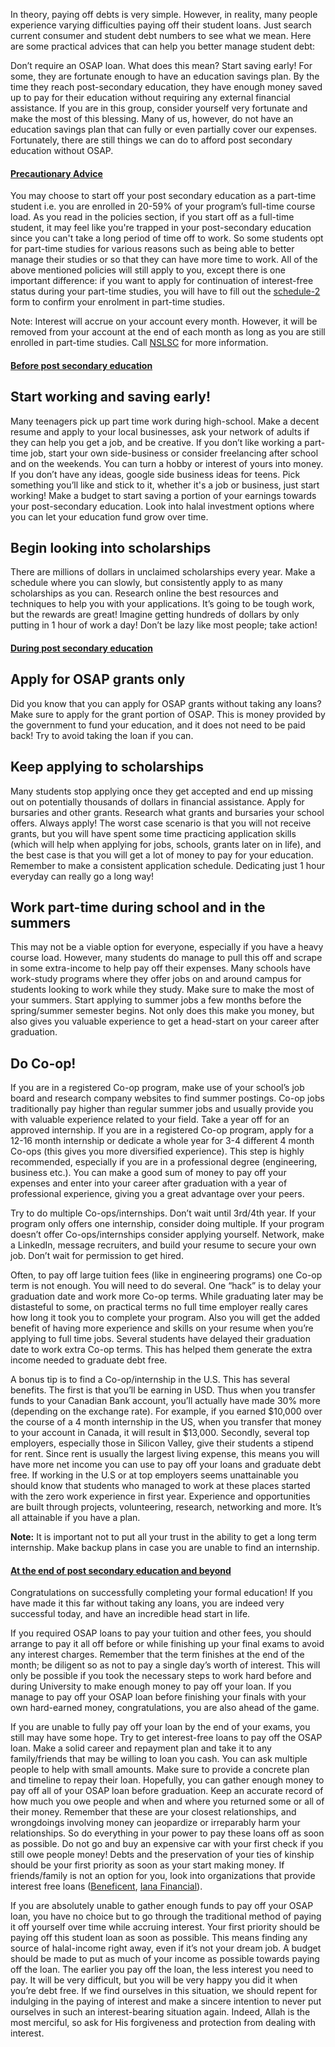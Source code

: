 In theory, paying off debts is very simple. However, in reality, many people experience varying difficulties paying off their student loans. Just search current consumer and student debt numbers to see what we mean. Here are some practical advices that can help you better manage student debt:

Don’t require an OSAP loan. What does this mean? Start saving early! For some, they are fortunate enough to have an education savings plan. By the time they reach post-secondary education, they have enough money saved up to pay for their education without requiring any external financial assistance. If you are in this group, consider yourself very fortunate and make the most of this blessing. Many of us, however, do not have an education savings plan that can fully or even partially cover our expenses. Fortunately, there are still things we can do to afford post secondary education without OSAP.

#### <u>Precautionary Advice</u>

You may choose to start off your post secondary education as a part-time student i.e. you are enrolled in 20-59% of your program’s full-time course load. As you read in the policies section, if you start off as a full-time student, it may feel like you're trapped in your post-secondary education since you can't take a long period of time off to work. So some students opt for part-time studies for various reasons such as being able to better manage their studies or so that they can have more time to work. All of the above mentioned policies will still apply to you, except there is one important difference: if you want to apply for continuation of interest-free status during your part-time studies, you will have to fill out the [schedule-2](https://www.canada.ca/en/services/benefits/education/student-aid/grants-loans/information/forms.html) form to confirm your enrolment in part-time studies.

Note: Interest will accrue on your account every month. However, it will be removed from your account at the end of each month as long as you are still enrolled in part-time studies. Call [NSLSC](https://protege-secure-2.csnpe-nslsc.canada.ca/eng/ContactUs.aspx) for more information.

#### <u>Before post secondary education</u>

## Start working and saving early!

Many teenagers pick up part time work during high-school. Make a decent resume and apply to your local businesses, ask your network of adults if they can help you get a job, and be creative. If you don’t like working a part-time job, start your own side-business or consider freelancing after school and on the weekends. You can turn a hobby or interest of yours into money. If you don’t have any ideas, google side business ideas for teens. Pick something you’ll like and stick to it, whether it's a job or business, just start working! Make a budget to start saving a portion of your earnings towards your post-secondary education. Look into halal investment options where you can let your education fund grow over time.

## Begin looking into scholarships

There are millions of dollars in unclaimed scholarships every year. Make a schedule where you can slowly, but consistently apply to as many scholarships as you can. Research online the best resources and techniques to help you with your applications. It’s going to be tough work, but the rewards are great! Imagine getting hundreds of dollars by only putting in 1 hour of work a day! Don’t be lazy like most people; take action!

#### <u>During post secondary education</u>

## Apply for OSAP grants only

Did you know that you can apply for OSAP grants without taking any loans? Make sure to apply for the grant portion of OSAP. This is money provided by the government to fund your education, and it does not need to be paid back! Try to avoid taking the loan if you can.

## Keep applying to scholarships

Many students stop applying once they get accepted and end up missing out on potentially thousands of dollars in financial assistance. Apply for bursaries and other grants. Research what grants and bursaries your school offers. Always apply! The worst case scenario is that you will not receive grants, but you will have spent some time practicing application skills (which will help when applying for jobs, schools, grants later on in life), and the best case is that you will get a lot of money to pay for your education. Remember to make a consistent application schedule. Dedicating just 1 hour everyday can really go a long way!

## Work part-time during school and in the summers

This may not be a viable option for everyone, especially if you have a heavy course load. However, many students do manage to pull this off and scrape in some extra-income to help pay off their expenses. Many schools have work-study programs where they offer jobs on and around campus for students looking to work while they study. Make sure to make the most of your summers. Start applying to summer jobs a few months before the spring/summer semester begins. Not only does this make you money, but also gives you valuable experience to get a head-start on your career after graduation.

## Do Co-op!

If you are in a registered Co-op program, make use of your school’s job board and research company websites to find summer postings. Co-op jobs traditionally pay higher than regular summer jobs and usually provide you with valuable experience related to your field. Take a year off for an approved internship. If you are in a registered Co-op program, apply for a 12-16 month internship or dedicate a whole year for 3-4 different 4 month Co-ops (this gives you more diversified experience). This step is highly recommended, especially if you are in a professional degree (engineering, business etc.). You can make a good sum of money to pay off your expenses and enter into your career after graduation with a year of professional experience, giving you a great advantage over your peers.

Try to do multiple Co-ops/internships. Don’t wait until 3rd/4th year. If your program only offers one internship, consider doing multiple. If your program doesn’t offer Co-ops/internships consider applying yourself. Network, make a LinkedIn, message recruiters, and build your resume to secure your own job. Don’t wait for permission to get hired. 

Often, to pay off large tuition fees (like in engineering programs) one Co-op term is not enough. You will need to do several. One “hack” is to delay your graduation date and work more Co-op terms. While graduating later may be distasteful to some, on practical terms no full time employer really cares how long it took you to complete your program. Also you will get the added benefit of having more experience and skills on your resume when you’re applying to full time jobs. Several students have delayed their graduation date to work extra Co-op terms. This has helped them generate the extra income needed to graduate debt free.

A bonus tip is to find a Co-op/internship in the U.S. This has several benefits. The first is that you’ll be earning in USD. Thus when you transfer funds to your Canadian Bank account, you’ll actually have made 30% more (depending on the exchange rate). For example, if you earned $10,000 over the course of a 4 month internship in the US, when you transfer that money to your account in Canada, it will result in $13,000. Secondly, several top employers, especially those in Silicon Valley, give their students a stipend for rent. Since rent is usually the largest living expense, this means you will have more net income you can use to pay off your loans and graduate debt free. If working in the U.S or at top employers seems unattainable you should know that students who managed to work at these places started with the zero work experience in first year. Experience and opportunities are built through projects, volunteering, research, networking and more. It’s all attainable if you have a plan.

**Note:** It is important not to put all your trust in the ability to get a long term internship. Make backup plans in case you are unable to find an internship.

#### <u>At the end of post secondary education and beyond</u>

Congratulations on successfully completing your formal education! If you have made it this far without taking any loans, you are indeed very successful today, and have an incredible head start in life.

If you required OSAP loans to pay your tuition and other fees, you should arrange to pay it all off before or while finishing up your final exams to avoid any interest charges. Remember that the term finishes at the end of the month; be diligent so as not to pay a single day’s worth of interest. This will only be possible if you took the necessary steps to work hard before and during University to make enough money to pay off your loan. If you manage to pay off your OSAP loan before finishing your finals with your own hard-earned money, congratulations, you are also ahead of the game.

If you are unable to fully pay off your loan by the end of your exams, you still may have some hope. Try to get interest-free loans to pay off the OSAP loan. Make a solid career and repayment plan and take it to any family/friends that may be willing to loan you cash. You can ask multiple people to help with small amounts. Make sure to provide a concrete plan and timeline to repay their loan. Hopefully, you can gather enough money to pay off all of your OSAP loan before graduation. Keep an accurate record of how much you owe people and when and where you returned some or all of their money. Remember that these are your closest relationships, and wrongdoings involving money can jeopardize or irreparably harm your relationships. So do everything in your power to pay these loans off as soon as possible. Do not go and buy an expensive car with your first check if you still owe people money! Debts and the preservation of your ties of kinship should be your first priority as soon as your start making money. If friends/family is not an option for you, look into organizations that provide interest free loans ([Beneficent](https://beneficent.cc/), [Iana Financial](http://ianafinancial.org/)).

If you are absolutely unable to gather enough funds to pay off your OSAP loan, you have no choice but to go through the traditional method of paying it off yourself over time while accruing interest. Your first priority should be paying off this student loan as soon as possible. This means finding any source of halal-income right away, even if it’s not your dream job. A budget should be made to put as much of your income as possible towards paying off the loan. The earlier you pay off the loan, the less interest you need to pay. It will be very difficult, but you will be very happy you did it when you’re debt free. If we find ourselves in this situation, we should repent for indulging in the paying of interest and make a sincere intention to never put ourselves in such an interest-bearing situation again. Indeed, Allah is the most merciful, so ask for His forgiveness and protection from dealing with interest.
